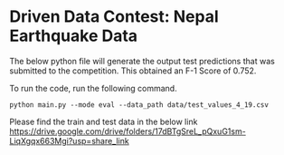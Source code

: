 
# Driven Data Contest: Nepal Earthquake Data

The below python file will generate the output test predictions that was submitted to the competition. This obtained an F-1 Score of 0.752. 

To run the code, run the following command. 
```
python main.py --mode eval --data_path data/test_values_4_19.csv
```

Please find the train and test data in the below link
https://drive.google.com/drive/folders/17dBTgSreL_pQxuG1sm-LiqXgqx663Mgi?usp=share_link
